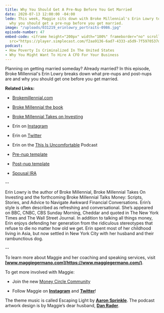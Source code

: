 ```yaml
---
title: Why You Should Get A Pre-Nup Before You Get Married
date: 2020-07-13 12:00:00 -04:00
lede: This week, Maggie sits down with Broke Millennial's Erin Lowry to talk about
  why you should get a pre-nup before you get married.
image: "/uploads/031219_erinlowry_portraits-0986.jpg"
episode-number: 47
embed-code: <iframe height="200px" width="100%" frameborder="no" scrolling="no" seamless
  src="https://player.simplecast.com/f2aa9136-6ad7-4333-a5d9-7f5970537d22?dark=false"></iframe>
podcast:
- How Poverty Is Criminalized In The United States
- Why You Might Want To Hire A CFO For Your Business
---
```


Planning on getting married someday? Already married? In this episode, Broke Millennial's Erin Lowry breaks down what pre-nups and post-nups are and why you should get one before you get married.

**Related Links:**

* [Brokemillennial.com](https://brokemillennial.com/)

* [Broke Millennial the book](https://www.amazon.com/Broke-Millennial-Scraping-Financial-Together/dp/0143130404)

* [Broke Millennial Takes on Investing](https://www.amazon.com/Broke-Millennial-Takes-Investing-Beginners-ebook/dp/B07FZP4YFY)

* Erin on [Instagram](https://www.instagram.com/brokemillennialblog)

* Erin on [Twitter](https://twitter.com/BrokeMillennial)

* Erin on the [This Is Uncomfortable](https://www.marketplace.org/shows/this-is-uncomfortable-reema-khrais/divorce-story/) Podcast

* [Pre-nup template](https://www.rocketlawyer.com/form/prenuptial-agreement.rl#/)

* [Post-nup template](https://www.findforms.com/single_example.php/example/108/Free_Postnuptial_Agreement)

* [Spousal IRA](https://www.investopedia.com/terms/s/spousal-ira.asp)

--

Erin Lowry is the author of Broke Millennial, Broke Millennial Takes On Investing and the forthcoming Broke Millennial Talks Money: Scripts, Stories, and Advice to Navigate Awkward Financial Conversations. Erin’s style is often described as refreshing and conversational. She’s appeared on BBC, CNBC, CBS Sunday Morning, Cheddar and quoted in The New York Times and The Wall Street Journal. In addition to talking all things money, Erin enjoys defending her generation from the ridiculous stereotypes that refuse to die no matter how old we get. Erin spent most of her childhood living in Asia, but now settled in New York City with her husband and their rambunctious dog.

--

To learn more about Maggie and her coaching and speaking services, visit **[www.maggiegermano.com](https://www.maggiegermano.com/)**.

To get more involved with Maggie:

* Join the new [Money Circle Community](https://www.maggiegermano.com/moneycircle/)

* Follow Maggie on **[Instagram](https://dashboard.simplecast.com/episodes/www.instagram.com/maggiegermano)** and **[Twitter](https://dashboard.simplecast.com/episodes/www.twitter.com/maggiegermano)**!

The theme music is called Escaping Light by **[Aaron Sprinkle](http://aaronsprinklemusic.com/)**. The podcast artwork design is by Maggie’s dear husband, **[Dan Rader](https://danrdesign.com/)**.
